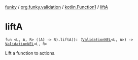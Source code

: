 [funky](../../index.md) / [org.funky.validation](../index.md) / [kotlin.Function1](index.md) / [liftA](.)

# liftA

`fun <L, A, R> ((A) -> R).liftA(): (`[`ValidationNEL`](../-validation-n-e-l/index.md)`<L, A>) -> `[`ValidationNEL`](../-validation-n-e-l/index.md)`<L, R>`

Lift a function to actions.


